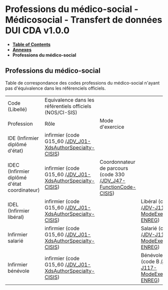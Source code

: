 # Professions du médico-social - Médicosocial - Transfert de données DUI CDA v1.0.0

* [**Table of Contents**](toc.md)
* [**Annexes**](annexes.md)
* **Professions du médico-social**

## Professions du médico-social

Table de correspondance des codes professions du médico-social n'ayant pas d'équivalence dans les référenciels officiels.

| | | | |
| :--- | :--- | :--- | :--- |
| Code (Libellé) | Equivalence dans les référentiels officiels (NOS/CI-SIS) | | |
| Profession | Rôle | Mode d'exercice | |
| IDE (Infirmier diplômé d'état) | infirmier (code G15_60 /[JDV_J01-XdsAuthorSpecialty-CISIS](https://ansforge.github.io/IG-terminologie-de-sante/ig/main/ValueSet-JDV-J01-XdsAuthorSpecialty-CISIS.html)) |  |  |
| IDEC (Infirmier diplômé d'état coordinateur) | infirmier (code G15_60 /[JDV_J01-XdsAuthorSpecialty-CISIS](https://ansforge.github.io/IG-terminologie-de-sante/ig/main/ValueSet-JDV-J01-XdsAuthorSpecialty-CISIS.html)) | Coordonnateur de parcours (code 330 /[JDV_J47-FunctionCode-CISIS](https://ansforge.github.io/IG-terminologie-de-sante/ig/main/ValueSet-JDV-J47-FunctionCode-CISIS.html)) |  |
| IDEL (Infirmier libéral) | infirmier (code G15_60 /[JDV_J01-XdsAuthorSpecialty-CISIS](https://ansforge.github.io/IG-terminologie-de-sante/ig/main/ValueSet-JDV-J01-XdsAuthorSpecialty-CISIS.html)) |  | Libéral (code L /[JDV-J117-ModeExercice-ENREG](https://ansforge.github.io/IG-terminologie-de-sante/ig/main/ValueSet-JDV-J117-ModeExercice-ENREG.html)) |
| Infirmier salarié | infirmier (code G15_60 /[JDV_J01-XdsAuthorSpecialty-CISIS](https://ansforge.github.io/IG-terminologie-de-sante/ig/main/ValueSet-JDV-J01-XdsAuthorSpecialty-CISIS.html)) |  | Salarié (code S /[JDV-J117-ModeExercice-ENREG](https://ansforge.github.io/IG-terminologie-de-sante/ig/main/ValueSet-JDV-J117-ModeExercice-ENREG.html)) |
| Infirmier bénévole | infirmier (code G15_60 /[JDV_J01-XdsAuthorSpecialty-CISIS](https://ansforge.github.io/IG-terminologie-de-sante/ig/main/ValueSet-JDV-J01-XdsAuthorSpecialty-CISIS.html)) |  | Bénévole (code B /[JDV-J117-ModeExercice-ENREG](https://ansforge.github.io/IG-terminologie-de-sante/ig/main/ValueSet-JDV-J117-ModeExercice-ENREG.html)) |


